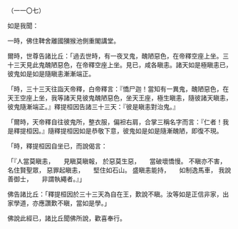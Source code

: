 （一一〇七）

如是我聞：

一時，佛住鞞舍離國獼猴池側重閣講堂。

爾時，世尊告諸比丘：「過去世時，有一夜叉鬼，醜陋惡色，在帝釋空座上坐。三十三天見此鬼醜陋惡色，在帝釋空座上坐。見已，咸各瞋恚。諸天如是極瞋恚已，彼鬼如是如是隨瞋恚漸漸端正。

「時，三十三天往詣天帝釋，白帝釋言：『憍尸迦！當知有一異鬼，醜陋惡色，在天王空座上坐，我等諸天見彼鬼醜陋惡色，坐天王座，極生瞋恚，隨彼諸天瞋恚，彼鬼隨漸端正。』釋提桓因告諸三十三天：『彼是瞋恚對治鬼。』

「爾時，天帝釋自往彼鬼所，整衣服，偏袒右肩，合掌三稱名字而言：『仁者！我是釋提桓因。』隨釋提桓因如是恭敬下意，彼鬼如是如是隨漸醜陋，即復不現。

「時，釋提桓因自坐已，而說偈言：

「『人當莫瞋恚，　　見瞋莫瞋報，
於惡莫生惡，　　當破壞憍慢。
不瞋亦不害，　　名住賢聖眾，
惡罪起瞋恚，　　堅住如石山。
盛瞋恚能持，　　如制逸馬車，
我說善御士，　　非謂執繩者。』」

佛告諸比丘：「釋提桓因於三十三天為自在王，歎說不瞋。汝等如是正信非家，出家學道，亦應讚歎不瞋，當如是學。」

佛說此經已，諸比丘聞佛所說，歡喜奉行。






